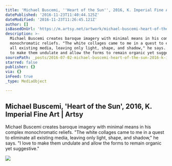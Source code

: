 ```yaml
---
title: 'Michael Buscemi, ''Heart of the Sun'', 2016, K. Imperial Fine Art | Artsy'
datePublished: '2016-11-23T11:40:44.125Z'
dateModified: '2016-11-23T11:26:45.121Z'
author: []
isBasedOnUrl: 'https://m.artsy.net/artwork/michael-buscemi-heart-of-the-sun'
description: >-
  Michael Buscemi creates baroque imagery with minimal means in his complex
  monochromatic reliefs. "The white collages came to me in a quest to eliminate
  all existing media, leaving only light, shape, and shadow," he says. "I love
  to make them undulate and allow the forms to remain organic yet suggestive."
sourcePath: _posts/2016-07-02-michael-buscemi-heart-of-the-sun-2016-k-imperial-fine.md
starred: false
publisher: {}
via: {}
inFeed: true
_type: MediaObject

---
```

<article style=""><h1>Michael Buscemi, 'Heart of the Sun', 2016, K. Imperial Fine Art | Artsy</h1><p>Michael Buscemi creates baroque imagery with minimal means in his complex monochromatic reliefs. "The white collages came to me in a quest to eliminate all existing media, leaving only light, shape, and shadow," he says. "I love to make them undulate and allow the forms to remain organic yet suggestive."</p><img src="https://d32dm0rphc51dk.cloudfront.net/mKP_nhmuAtJfR0FnU9UkWA/normalized.jpg" /></article>